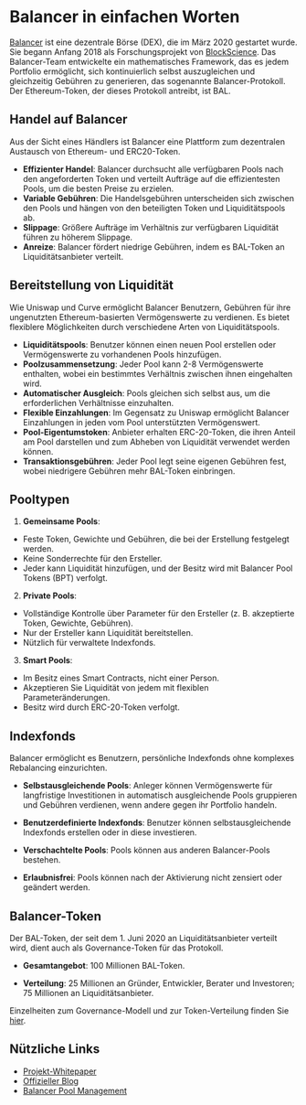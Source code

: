 # Balancer in einfachen Worten

[Balancer](https://balancer.exchange/) ist eine dezentrale Börse (DEX), die im März 2020 gestartet wurde. Sie begann Anfang 2018 als Forschungsprojekt von [BlockScience](https://block.science/). Das Balancer-Team entwickelte ein mathematisches Framework, das es jedem Portfolio ermöglicht, sich kontinuierlich selbst auszugleichen und gleichzeitig Gebühren zu generieren, das sogenannte Balancer-Protokoll. Der Ethereum-Token, der dieses Protokoll antreibt, ist BAL.

## Handel auf Balancer

Aus der Sicht eines Händlers ist Balancer eine Plattform zum dezentralen Austausch von Ethereum- und ERC20-Token.

- **Effizienter Handel**: Balancer durchsucht alle verfügbaren Pools nach den angeforderten Token und verteilt Aufträge auf die effizientesten Pools, um die besten Preise zu erzielen.
- **Variable Gebühren**: Die Handelsgebühren unterscheiden sich zwischen den Pools und hängen von den beteiligten Token und Liquiditätspools ab.
- **Slippage**: Größere Aufträge im Verhältnis zur verfügbaren Liquidität führen zu höherem Slippage.
- **Anreize**: Balancer fördert niedrige Gebühren, indem es BAL-Token an Liquiditätsanbieter verteilt.

## Bereitstellung von Liquidität

Wie Uniswap und Curve ermöglicht Balancer Benutzern, Gebühren für ihre ungenutzten Ethereum-basierten Vermögenswerte zu verdienen. Es bietet flexiblere Möglichkeiten durch verschiedene Arten von Liquiditätspools.

- **Liquiditätspools**: Benutzer können einen neuen Pool erstellen oder Vermögenswerte zu vorhandenen Pools hinzufügen.
- **Poolzusammensetzung**: Jeder Pool kann 2-8 Vermögenswerte enthalten, wobei ein bestimmtes Verhältnis zwischen ihnen eingehalten wird.
- **Automatischer Ausgleich**: Pools gleichen sich selbst aus, um die erforderlichen Verhältnisse einzuhalten.
- **Flexible Einzahlungen**: Im Gegensatz zu Uniswap ermöglicht Balancer Einzahlungen in jeden vom Pool unterstützten Vermögenswert.
- **Pool-Eigentumstoken**: Anbieter erhalten ERC-20-Token, die ihren Anteil am Pool darstellen und zum Abheben von Liquidität verwendet werden können.
- **Transaktionsgebühren**: Jeder Pool legt seine eigenen Gebühren fest, wobei niedrigere Gebühren mehr BAL-Token einbringen.

## Pooltypen

1. **Gemeinsame Pools**:
- Feste Token, Gewichte und Gebühren, die bei der Erstellung festgelegt werden.
- Keine Sonderrechte für den Ersteller.
- Jeder kann Liquidität hinzufügen, und der Besitz wird mit Balancer Pool Tokens (BPT) verfolgt.

2. **Private Pools**:
- Vollständige Kontrolle über Parameter für den Ersteller (z. B. akzeptierte Token, Gewichte, Gebühren).
- Nur der Ersteller kann Liquidität bereitstellen.
- Nützlich für verwaltete Indexfonds.

3. **Smart Pools**:
- Im Besitz eines Smart Contracts, nicht einer Person.
- Akzeptieren Sie Liquidität von jedem mit flexiblen Parameteränderungen.
- Besitz wird durch ERC-20-Token verfolgt.

## Indexfonds

Balancer ermöglicht es Benutzern, persönliche Indexfonds ohne komplexes Rebalancing einzurichten.

- **Selbstausgleichende Pools**: Anleger können Vermögenswerte für langfristige Investitionen in automatisch ausgleichende Pools gruppieren und Gebühren verdienen, wenn andere gegen ihr Portfolio handeln.
- **Benutzerdefinierte Indexfonds**: Benutzer können selbstausgleichende Indexfonds erstellen oder in diese investieren.

- **Verschachtelte Pools**: Pools können aus anderen Balancer-Pools bestehen.

- **Erlaubnisfrei**: Pools können nach der Aktivierung nicht zensiert oder geändert werden.

## Balancer-Token

Der BAL-Token, der seit dem 1. Juni 2020 an Liquiditätsanbieter verteilt wird, dient auch als Governance-Token für das Protokoll.

- **Gesamtangebot**: 100 Millionen BAL-Token.

- **Verteilung**: 25 Millionen an Gründer, Entwickler, Berater und Investoren; 75 Millionen an Liquiditätsanbieter.

Einzelheiten zum Governance-Modell und zur Token-Verteilung finden Sie [hier](https://balancer.finance/2020/05/15/proposing-balancer-liquidity-mining/).

## Nützliche Links

- [Projekt-Whitepaper](https://balancer.finance/whitepaper/)
- [Offizieller Blog](https://balancer.finance/blog-feed/)
- [Balancer Pool Management](https://pools.balancer.exchange/#/)